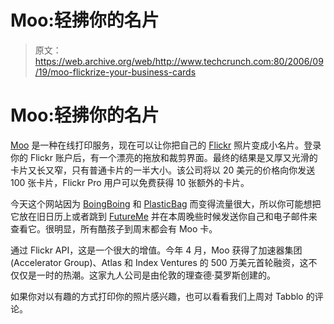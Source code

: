 # Moo:轻拂你的名片

> 原文：<https://web.archive.org/web/http://www.techcrunch.com:80/2006/09/19/moo-flickrize-your-business-cards>

# Moo:轻拂你的名片

 [](https://web.archive.org/web/20221002134721/http://www.moo.com/) [Moo](https://web.archive.org/web/20221002134721/http://moo.com/) 是一种在线打印服务，现在可以让你把自己的 [Flickr](https://web.archive.org/web/20221002134721/http://flickr.com/) 照片变成小名片。登录你的 Flickr 账户后，有一个漂亮的拖放和裁剪界面。最终的结果是又厚又光滑的卡片又长又窄，只有普通卡片的一半大小。该公司将以 20 美元的价格向你发送 100 张卡片，Flickr Pro 用户可以免费获得 10 张额外的卡片。

今天这个网站因为 [BoingBoing](https://web.archive.org/web/20221002134721/http://www.boingboing.net/2006/09/19/moo_cards_stunning_k.html) 和 [PlasticBag](https://web.archive.org/web/20221002134721/http://www.plasticbag.org/archives/2006/09/tiny_flickr_cards/) 而变得流量很大，所以你可能想把它放在旧日历上或者跳到 [FutureMe](https://web.archive.org/web/20221002134721/http://futureme.org/) 并在本周晚些时候发送你自己和电子邮件来查看它。很明显，所有酷孩子到周末都会有 Moo 卡。

通过 Flickr API，这是一个很大的增值。今年 4 月，Moo 获得了加速器集团(Accelerator Group)、Atlas 和 Index Ventures 的 500 万美元首轮融资，这不仅仅是一时的热潮。这家九人公司是由伦敦的理查德·莫罗斯创建的。

如果你对以有趣的方式打印你的照片感兴趣，也可以看看我们上周对 Tabblo 的评论。